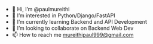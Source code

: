 - 👋 Hi, I’m @paulmureithi
- 👀 I’m interested in Python/Django/FastAPI
- 🌱 I’m currently learning Backend and API Development
- 💞️ I’m looking to collaborate on Backend Web Dev
- 📫 How to reach me mureithipaul999@gmail.com

<!---
paulmureithi/paulmureithi is a ✨ special ✨ repository because its `README.md` (this file) appears on your GitHub profile.
You can click the Preview link to take a look at your changes.
--->
